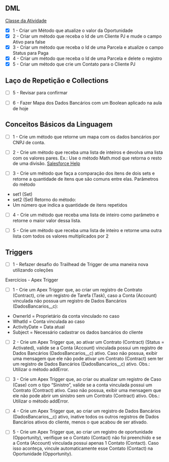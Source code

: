 ## DML
[Classe da Atividade](../force-app/main/default/classes/ExercicioDML.cls)

- [x] 1 - Criar um Método que atualize o valor da Oportunidade
- [x] 2 - Criar um método que receba o Id de um Cliente PJ e mude o campo Ativo para false
- [x] 3 - Criar um método que receba o Id de uma Parcela e atualize o campo Status para Paga
- [x] 4 - Criar um método que receba o Id de uma Parcela e delete o registro
- [x] 5 - Criar um método que crie um Contato para o Cliente PJ

## Laço de Repetição e Collections

- [ ] 5 - Revisar para confirmar

- [ ] 6 - Fazer Mapa dos Dados Bancários com um Boolean aplicado na aula de hoje



## Conceitos Básicos da Linguagem

- [ ] 1 - Crie um método que retorne um mapa com os dados bancários por CNPJ de conta.



- [ ] 2 - Crie um método que receba uma lista de inteiros e devolva uma lista com os valores pares. Ex.: Use o método Math.mod que retorna o resto de uma divisão.
[Salesforce Help](https://developer.salesforce.com/docs/atlas.en-us.apexref.meta/apexref/apex_methods_system_math.htm#apex_System_Math_mod)



- [ ] 3 - Crie um método que faça a comparação dos itens de dois sets e retorne a quantidade de itens que são comuns entre elas.
Parâmetros do método
- set1 (Set<String>)
- set2 (Set<String>)
Retorno do método:
- Um número que indica a quantidade de itens repetidos



- [ ] 4 - Crie um método que receba uma lista de inteiro como parâmetro e retorne o maior valor dessa lista.



- [ ] 5 - Crie um método que receba uma lista de inteiro e retorne uma outra lista com todos os valores multiplicados por 2

## Triggers

- [ ] 1 - Refazer desafio do Trailhead de Trigger de uma maneira nova utilizando coleções

Exercícios - Apex Trigger



- [ ] 1 - Crie um Apex Trigger que, ao criar um registro de Contrato (Contract), crie um registro de Tarefa (Task), caso a Conta (Account) vinculada não possua um registro de Dados Bancários (DadosBancarios__c):
* OwnerId = Proprietário da conta vinculado no caso
* WhatId = Conta vinculada ao caso
* ActivityDate = Data atual
* Subject = Necessário cadastrar os dados bancários do cliente



- [ ] 2 - Crie um Apex Trigger que, ao ativar um Contrato (Contract) (Status = Activated), valide se a Conta (Account) vinculada possui um registro de Dados Bancários (DadosBancarios__c) ativo. Caso não possua, exibir uma mensagem que ele não pode ativar um Contrato (Contract) sem ter um registro de Dados Bancários (DadosBancarios__c) ativo. Obs.: Utilizar o método addError.



- [ ] 3 - Crie um Apex Trigger que, ao criar ou atualizar um registro de Caso (Case) com o tipo “Sinistro”, valide se a conta vinculada possui um Contrato (Contract) ativo. Caso não possua, exibir uma mensagem que ele não pode abrir um sinistro sem um Contrato (Contract) ativo. Obs.: Utilizar o método addError.



- [ ] 4 - Crie um Apex Trigger que, ao criar um registro de Dados Bancários (DadosBancarios__c) ativo, inative todos os outros registros de Dados Bancários ativos do cliente, menos o que acabou de ser ativado.



- [ ] 5 - Crie um Apex Trigger que, ao criar um registro de oportunidade (Opportunity), verifique se o Contato (Contact) não foi preenchido e se a Conta (Account) vinculada possui apenas 1 Contato (Contact). Caso isso aconteça, vincule automaticamente esse Contato (Contact) na Oportunidade (Opportunity).



